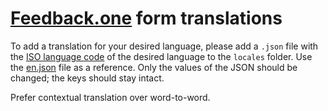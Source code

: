 # [Feedback.one](https://feedback.one/) form translations

To add a translation for your desired language, please add a `.json` file with the [ISO language code](https://www.w3schools.com/tags/ref_language_codes.asp) of the desired language to the `locales` folder. Use the [en.json](locales/en.json) file as a reference. Only the values of the JSON should be changed; the keys should stay intact.

Prefer contextual translation over word-to-word.
